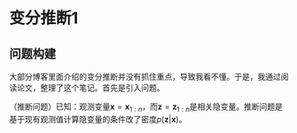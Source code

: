 # 变分推断1
## 问题构建
大部分博客里面介绍的变分推断并没有抓住重点，导致我看不懂。于是，我通过阅读论文，整理了这个笔记。首先是引入问题。


（推断问题）已知：观测变量$\mathbf{x}=\mathbf{x}_{1:n}$，而$\mathbf{z}=\mathbf{z}_{1:n}$是相关隐变量。推断问题是基于现有观测值计算隐变量的条件改了密度$p(\mathbf{z}|\mathbf{x})$。
